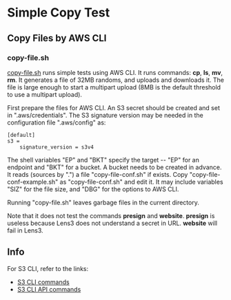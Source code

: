 # Simple Copy Test

## Copy Files by AWS CLI

### copy-file.sh

[copy-file.sh](copy-file.sh) runs simple tests using AWS CLI.  It runs
commands: __cp__, __ls__, __mv__, __rm__.  It generates a file of 32MB
randoms, and uploads and downloads it.  The file is large enough to
start a multipart upload (8MB is the default threshold to use a
multipart upload).

First prepare the files for AWS CLI.  An S3 secret should be created
and set in ".aws/credentials".  The S3 signature version may be needed
in the configuration file ".aws/config" as:

```
[default]
s3 =
    signature_version = s3v4
```

The shell variables "EP" and "BKT" specify the target -- "EP" for an
endpoint and "BKT" for a bucket.  A bucket needs to be created in
advance.  It reads (sources by ".") a file "copy-file-conf.sh" if
exists.  Copy "copy-file-conf-example.sh" as "copy-file-conf.sh" and
edit it.  It may include variables "SIZ" for the file size, and "DBG"
for the options to AWS CLI.

Running "copy-file.sh" leaves garbage files in the current directory.

Note that it does not test the commands __presign__ and __website__.
__presign__ is useless because Lens3 does not understand a secret in
URL.  __website__ will fail in Lens3.

## Info

For S3 CLI, refer to the links:
* [S3 CLI commands](https://awscli.amazonaws.com/v2/documentation/api/latest/reference/s3/index.html)
* [S3 CLI API commands](https://awscli.amazonaws.com/v2/documentation/api/latest/reference/s3api/index.html)
